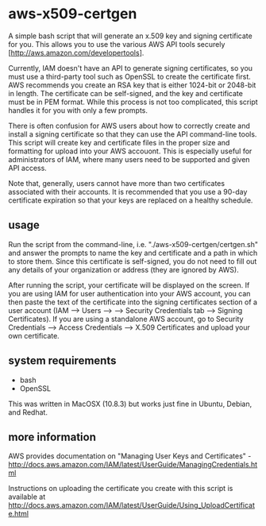 aws-x509-certgen
===============
A simple bash script that will generate an x.509 key and signing certificate for you. This allows you to use the various AWS API tools securely [http://aws.amazon.com/developertools]. 

Currently, IAM doesn't have an API  to generate signing certificates, so you must use a third-party tool such as OpenSSL to create the certificate first. AWS recommends you create an RSA key that is either 1024-bit or 2048-bit in length. The certificate can be self-signed, and the key and certificate must be in PEM format. While this process is not too complicated, this script handles it for you with only a few prompts.

There is often confusion for AWS users about how to correctly create and install a signing certificate so that they can use the API command-line tools. This script will create key and certificate files in the proper size and formatting for upload into your AWS accouont. This is especially useful for administrators of IAM, where many users need to be supported and given API access.

Note that, generally, users cannot have more than two certificates associated with their accounts. It is recommended that you use a 90-day certificate expiration so that your keys are replaced on a healthy schedule.


usage
-----
Run the script from the command-line, i.e. "./aws-x509-certgen/certgen.sh" and answer the prompts to name the key and certificate and a path in which to store them. Since this certificate is self-signed, you do not need to fill out any details of your organization or address (they are ignored by AWS). 

After running the script, your certificate will be displayed on the screen. If you are using IAM for user authentication into your AWS account, you can then paste the text of the certificate into the signing certificates section of a user account (IAM --> Users --> <your user> --> Security Credentials tab --> Signing Certificates). If you are using a standalone AWS account, go to Security Credentials --> Access Credentials --> X.509 Certificates and upload your own certificate.


system requirements
-------------------
- bash
- OpenSSL

This was written in MacOSX (10.8.3) but works just fine in Ubuntu, Debian, and Redhat.


more information
----------------
AWS provides documentation on "Managing User Keys and Certificates" - http://docs.aws.amazon.com/IAM/latest/UserGuide/ManagingCredentials.html

Instructions on uploading the certificate you create with this script is available at http://docs.aws.amazon.com/IAM/latest/UserGuide/Using_UploadCertificate.html
